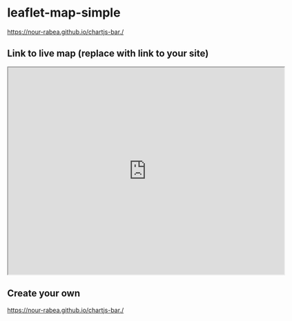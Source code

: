 # leaflet-map-simple
https://nour-rabea.github.io/chartjs-bar./

## Link to live map (replace with link to your site)
<iframe src="https://www.google.com/maps/d/embed?mid=1F1Dar4g_IjiQJh4XD7RdPZGwE_3afJC-" width="640" height="480"></iframe>

## Create your own
https://nour-rabea.github.io/chartjs-bar./
